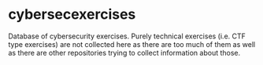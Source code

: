 # cybersecexercises
Database of cybersecurity exercises. Purely technical exercises (i.e. CTF type exercises) are not
collected here as there are too much of them as well as there are other repositories trying to
collect information about those.
